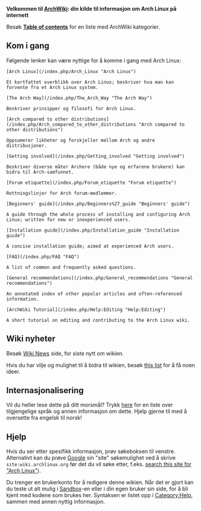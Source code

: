 **Velkommen til [ArchWiki](/index.php/AboutWiki "AboutWiki"): din kilde til informasjon om Arch Linux på internett**

Besøk **[Table of contents](/index.php/Table_of_contents "Table of contents")** for en liste med ArchWiki kategorier.

## Kom i gang

Følgende lenker kan være nyttige for å komme i gang med Arch Linux:

	[Arch Linux](/index.php/Arch_Linux "Arch Linux")

	Et kortfattet overblikk over Arch Linux; beskriver hva man kan forvente fra et Arch Linux system.

	[The Arch Way](/index.php/The_Arch_Way "The Arch Way")

	Beskriver prinsipper og filosofi for Arch Linux.

	[Arch compared to other distributions](/index.php/Arch_compared_to_other_distributions "Arch compared to other distributions")

	Oppsumerer likheter og forskjeller mellom Arch og andre distribusjoner.

	[Getting involved](/index.php/Getting_involved "Getting involved")

	Beskriver diverse måter Archere (både nye og erfarene brukere) kan bidra til Arch-samfunnet.

	[Forum etiquette](/index.php/Forum_etiquette "Forum etiquette")

	Rettningslinjer for Arch forum-medlemmer.

	[Beginners' guide](/index.php/Beginners%27_guide "Beginners' guide")

	A guide through the whole process of installing and configuring Arch Linux; written for new or inexperienced users.

	[Installation guide](/index.php/Installation_guide "Installation guide")

	A concise installation guide; aimed at experienced Arch users.

	[FAQ](/index.php/FAQ "FAQ")

	A list of common and frequently asked questions.

	[General recommendations](/index.php/General_recommendations "General recommendations")

	An annotated index of other popular articles and often-referenced information.

	[ArchWiki Tutorial](/index.php/Help:Editing "Help:Editing")

	A short tutorial on editing and contributing to the Arch Linux wiki.

## Wiki nyheter

Besøk [Wiki News](/index.php/Wiki_News "Wiki News") side, for siste nytt om wikien.

Hvis du har vilje og mulighet til å bidra til wikien, besøk [this list](/index.php/ArchWiki:Tasks "ArchWiki:Tasks") for å få noen ideer.

## Internasjonalisering

Vil du heller lese dette på ditt morsmål? Trykk [here](/index.php/Help:I18n#Languages "Help:I18n") for en liste over tilgjengelige språk og annen informasjon om dette. Hjelp gjerne til med å oversette fra engelsk til norsk!

## Hjelp

Hvis du ser etter spesifikk informasjon, prøv søkeboksen til venstre. Alternativt kan du prøve [Google](http://www.google.com/) sin "site" søkemulighet ved å skrive `site:wiki.archlinux.org` før det du vil søke etter, f.eks. [search this site for "Arch Linux"](http://www.lmgtfy.com/?q=Arch+Linux+site%3Awiki.archlinux.org)).

Du trenger en brukerkonto for å redigere denne wikien. Når det er gjort kan du teste ut alt mulig i [Sandbox](/index.php/Sandbox "Sandbox")-en eller i din egen bruker sin side, for å bli kjent med kodene som brukes her. Syntaksen er listet opp i [Category:Help](/index.php/Category:Help "Category:Help"), sammen med annen nyttig informasjon.